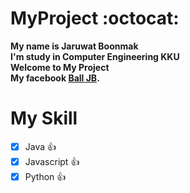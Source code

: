 # MyProject :octocat:
**My name is Jaruwat Boonmak**<br/>
**I'm study in Computer Engineering KKU**<br/>
**Welcome to My Project**<br/>
**My facebook [Ball JB](https://www.facebook.com/BallJaruwat.2000).**<br/>


# My Skill
- [x] Java :+1:
- [x] Javascript :+1:
- [x] Python :+1:
